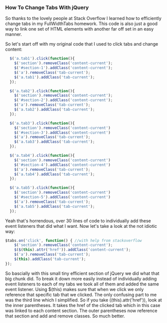 ### How To Change Tabs With jQuery

So thanks to the lovely people at Stack Overflow I learned how to efficiently change tabs in my FullWidthTabs homework. This code is also just a good way to link one set of HTML elements with another far off set in an easy manner.  

So let's start off with my original code that I used to click tabs and change content:  

```javascript
  $('a.tab1').click(function(){
    $('section').removeClass('content-current');
    $('#section-1').addClass('content-current');
    $('a').removeClass('tab-current');
    $('a.tab1').addClass('tab-current');
  });

  $('a.tab2').click(function(){
    $('section').removeClass('content-current');
    $('#section-2').addClass('content-current');
    $('a').removeClass('tab-current');
    $('a.tab2').addClass('tab-current');
  });

  $('a.tab3').click(function(){
    $('section').removeClass('content-current')
    $('#section-3').addClass('content-current')
    $('a').removeClass('tab-current');
    $('a.tab3').addClass('tab-current');
  });

  $('a.tab4').click(function(){
    $('section').removeClass('content-current')
    $('#section-4').addClass('content-current')
    $('a').removeClass('tab-current');
    $('a.tab4').addClass('tab-current');
  });

  $('a.tab5').click(function(){
    $('section').removeClass('content-current')
    $('#section-5').addClass('content-current')
    $('a').removeClass('tab-current');
    $('a.tab5').addClass('tab-current');
  });
```

Yeah that's horrendous, over 30 lines of code to individually add these event listeners that did what I want. Now let's take a look at the not idiotic way:  

```javascript
$tabs.on('click', function() { //with help from stackoverflow
    $('section').removeClass('content-current');
    $($(this).attr('href')).addClass('content-current');
    $('a').removeClass('tab-current');
    $(this).addClass('tab-current');
});
```
So bascially with this small tiny efficient section of jQuery we did what that big chunk did. To break it down more easily instead of individually adding event listeners to each of my tabs we took all of them and added the same event listener. Using $(this) makes sure that when we click we only reference that specific tab that we clicked. The only confusing part to me was the third line which I simplified. So if you take $($(this).attr('href')), look at the inner parentheses. It takes the href of the clicked tab which in this case was linked to each content section. The outer parentheses now reference that section and add and remove classes. So much better.  
